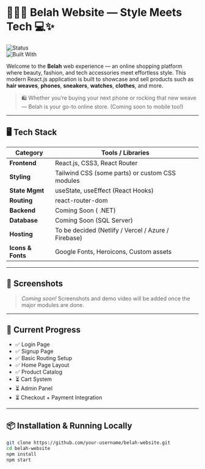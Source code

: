 # 💁🏽‍♀️ Belah Website — Style Meets Tech 💻✨

![Status](https://img.shields.io/badge/status-in%20progress-yellow)  
![Built With](https://img.shields.io/badge/built%20with-ReactJS-purple?logo=react)

Welcome to the **Belah** web experience — an online shopping platform where beauty, fashion, and tech accessories meet effortless style. This modern React.js application is built to showcase and sell products such as **hair weaves**, **phones**, **sneakers**, **watches**, **clothes**, and more.

> 🛍️ Whether you’re buying your next phone or rocking that new weave — Belah is your go-to online store. (Coming soon to mobile too!)

---

## 🖥️ Tech Stack

| Category        | Tools / Libraries                                   |
|----------------|------------------------------------------------------|
| **Frontend**    | React.js, CSS3, React Router                        |
| **Styling**     | Tailwind CSS (some parts) or custom CSS modules     |
| **State Mgmt**  | useState, useEffect (React Hooks)                  |
| **Routing**     | react-router-dom                                    |
| **Backend**     | Coming Soon ( .NET)            |
| **Database**    | Coming Soon (SQL Server)                 |
| **Hosting**     | To be decided (Netlify / Vercel / Azure / Firebase)|
| **Icons & Fonts** | Google Fonts, Heroicons, Custom assets            |

---

## 📸 Screenshots

> _Coming soon!_ Screenshots and demo video will be added once the major modules are done.

---

## 🚧 Current Progress

- ✅ Login Page  
- ✅ Signup Page  
- ✅ Basic Routing Setup  
- ✅ Home Page Layout  
- ✅ Product Catalog  
- ⏳ Cart System  
- ⏳ Admin Panel  
- ⏳ Checkout + Payment Integration

---

## 📦 Installation & Running Locally

```bash
git clone https://github.com/your-username/belah-website.git
cd belah-website
npm install
npm start

